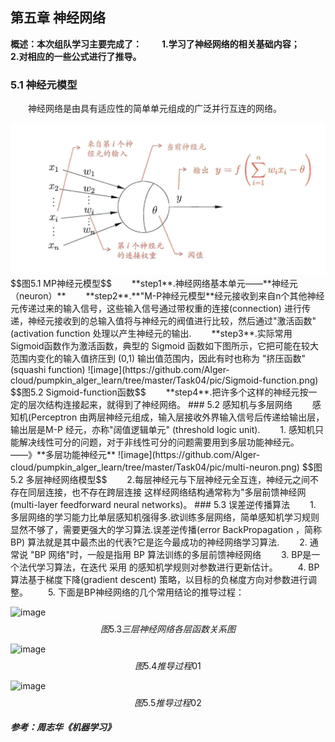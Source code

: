 ## 第五章 神经网络
**概述：本次组队学习主要完成了：**
&emsp;&emsp;**1.学习了神经网络的相关基础内容；**
&emsp;&emsp;**2.对相应的一些公式进行了推导。**
### 5.1 神经元模型
&emsp;&emsp;神经网络是由具有适应性的简单单元组成的广泛并行互连的网络。
<div align=center>
    <img src="./pic/M-P-neuron.png" width="">
</div>
<!-- ![image](https://github.com/Alger-cloud/pumpkin_alger_learn/tree/master/Task04/pic/Sigmoid-function.png) -->
$$图5.1 MP神经元模型$$
&emsp;&emsp;**step1**.神经网络基本单元——**神经元（neuron）**
&emsp;&emsp;**step2**.**"M-P神经元模型**经元接收到来自n个其他神经元传递过来的输入信号，这些输入信号通过带权重的连接(connection) 进行传递，神经元接收到的总输入值将与神经元的阀值进行比较，然后通过"激活函数" (activation function 处理以产生神经元的输出.
&emsp;&emsp;**step3**.实际常用Sigmoid函数作为激活函数，典型的 Sigmoid 函数如下图所示，它把可能在较大范围内变化的输入值挤压到 (0,1) 输出值范围内，因此有时也称为 "挤压函数" (squashi function)
<!-- <div align=center>
    <img src="https://github.com/Alger-cloud/pumpkin_alger_learn/tree/master/Task04/pic/Sigmoid-function.png" width="">
</div> -->
![image](https://github.com/Alger-cloud/pumpkin_alger_learn/tree/master/Task04/pic/Sigmoid-function.png)
$$图5.2 Sigmoid-function函数$$
&emsp;&emsp;**step4**.把许多个这样的神经元按一定的层次结构连接起来，就得到了神经网络。
### 5.2 感知机与多层网络
&emsp;&emsp;感知机(Perceptron 由两层神经元组成，输入层接收外界输入信号后传递给输出层， 输出层是M-P 经元，亦称"阔值逻辑单元" (threshold logic unit).
&emsp;&emsp;1. 感知机只能解决线性可分的问题，对于非线性可分的问题需要用到多层功能神经元。
&emsp;&emsp;——》**多层功能神经元**
<!-- <div align=center>
    <img src="https://github.com/Alger-cloud/pumpkin_alger_learn/tree/master/Task04/pic/multi-neuron.png" width="">
</div> -->
![image](https://github.com/Alger-cloud/pumpkin_alger_learn/tree/master/Task04/pic/multi-neuron.png)
$$图5.2 多层神经网络模型$$
&emsp;&emsp;2.每层神经元与下层神经元全互连，神经元之间不存在同层连接，也不存在跨层连接 这样经网络结构通常称为"多层前馈神经网 (multi-layer feedforward neural networks)。
### 5.3 误差逆传播算法
&emsp;&emsp;1. 多层网络的学习能力比单层感知机强得多.欲训练多层网络，简单感知机学习规则显然不够了，需要更强大的学习算法.误差逆传播(error BackPropagation ，简称 BP) 算法就是其中最杰出的代表?它是迄今最成功的神经网络学习算法.
&emsp;&emsp;2. 通常说 "BP 网络"时，一般是指用 BP 算法训练的多层前馈神经网络
&emsp;&emsp;3. BP是一个法代学习算法，在迭代 采用 的感知机学规则对参数进行更新估计。
&emsp;&emsp;4. BP 算法基于梯度下降(gradient descent) 策略，以目标的负梯度方向对参数进行调整。
&emsp;&emsp;5. 下面是BP神经网络的几个常用结论的推导过程：

<!-- <div align=center>
    <img src="https://github.com/Alger-cloud/pumpkin_alger_learn/tree/master/Task04/pic/公式推导00.jpg" width="">
</div> -->
![image](https://github.com/Alger-cloud/pumpkin_alger_learn/tree/master/Task04/pic/公式推导00.jpg)
$$图5.3 三层神经网络各层函数关系图$$
<!-- <div align=center>
    <img src="https://github.com/Alger-cloud/pumpkin_alger_learn/tree/master/Task04/pic/公式推导01.jpg" width="">
</div> -->
![image](https://github.com/Alger-cloud/pumpkin_alger_learn/tree/master/Task04/pic/公式推导01.jpg)
$$图5.4 推导过程01$$
<!-- <div align=center>
    <img src="https://github.com/Alger-cloud/pumpkin_alger_learn/tree/master/Task04/pic/公式推导02.jpg" width="">
</div> -->
![image](https://github.com/Alger-cloud/pumpkin_alger_learn/tree/master/Task04/pic/公式推导02.jpg)
$$图5.5 推导过程02$$

##### 参考：周志华《机器学习》

